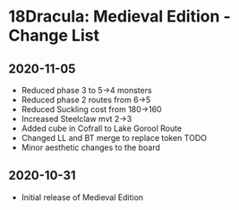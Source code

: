 # 18Dracula: Medieval Edition - Change List

## 2020-11-05

- Reduced phase 3 to 5->4 monsters
- Reduced phase 2 routes from 6->5
- Reduced Suckling cost from 180->160
- Increased Steelclaw mvt 2->3
- Added cube in Cofrall to Lake Gorool Route
- Changed LL and BT merge to replace token TODO
- Minor aesthetic changes to the board


## 2020-10-31

- Initial release of Medieval Edition

